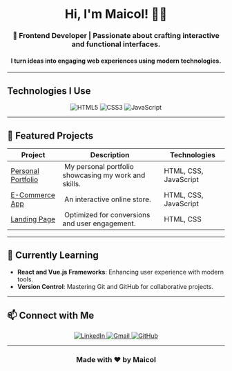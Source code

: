 

<h1 align="center">Hi, I'm Maicol! 👨‍💻</h1>
<h3 align="center">
  🚀 Frontend Developer | Passionate about crafting interactive and functional interfaces.
</h3>
<h4 align="center">
  I turn ideas into engaging web experiences using modern technologies.
</h4>

---

## Technologies I Use
<div align="center">
  <img src="https://img.shields.io/badge/HTML5-%23E34F26.svg?style=for-the-badge&logo=html5&logoColor=white" alt="HTML5">
  <img src="https://img.shields.io/badge/CSS3-%231572B6.svg?style=for-the-badge&logo=css3&logoColor=white" alt="CSS3">
  <img src="https://img.shields.io/badge/JavaScript-%23F7DF1E.svg?style=for-the-badge&logo=javascript&logoColor=black" alt="JavaScript">
</div>

---

## 📂 Featured Projects
| Project | Description | Technologies |
|----------|-------------|-------------|
| [Personal Portfolio]() | <img src=""> My personal portfolio showcasing my work and skills. | HTML, CSS, JavaScript |
| [E-Commerce App]() | <img src=""> An interactive online store. | HTML, CSS, JavaScript |
| [Landing Page]() | <img src=""> Optimized for conversions and user engagement. | HTML, CSS |

---

## 🌱 Currently Learning
- **React and Vue.js Frameworks**: Enhancing user experience with modern tools.
- **Version Control**: Mastering Git and GitHub for collaborative projects.

---

## 📫 Connect with Me
<p align="center">
  <a href="https://www.linkedin.com/in/maicol-siachoque-77564427a/" target="_blank">
    <img src="https://img.shields.io/badge/LinkedIn-0077B5?style=for-the-badge&logo=linkedin&logoColor=white" alt="LinkedIn">
  </a>
  <a href="mdavidcubides@gmail.com" target="_blank">
    <img src="https://img.shields.io/badge/Gmail-D14836?style=for-the-badge&logo=gmail&logoColor=white" alt="Gmail">
  </a>
  <a href="https://github.com/MaicolDSC" target="_blank">
    <img src="https://img.shields.io/badge/GitHub-181717?style=for-the-badge&logo=github&logoColor=white" alt="GitHub">
  </a>
</p>

---

<h3 align="center">Made with ❤️ by Maicol</h3>


